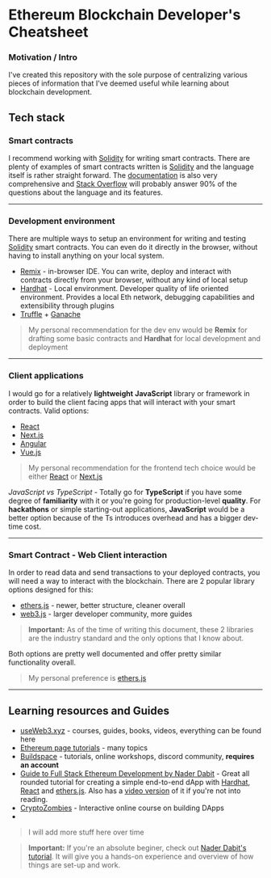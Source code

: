 # Ethereum Blockchain Developer's Cheatsheet

### Motivation / Intro
I've created this repository with the sole purpose of centralizing various pieces of information that I've deemed useful while learning about blockchain development. 

## Tech stack
### Smart contracts
I recommend working with [Solidity](https://docs.soliditylang.org/en/v0.8.13/#) for writing smart contracts. There are plenty of examples of smart contracts written is [Solidity](https://docs.soliditylang.org/en/v0.8.13/#) and the language itself is rather straight forward. The  [documentation](https://docs.soliditylang.org/en/v0.8.13/#) is also very comprehensive and [Stack Overflow](https://stackoverflow.com/) will probably answer 90% of the questions about the language and its features.

---
### Development environment
There are multiple ways to setup an environment for writing and testing [Solidity](https://docs.soliditylang.org/en/v0.8.13/#) smart contracts. You can even do it directly in the browser, without having to install anything on your local system.
- [Remix](http://remix.ethereum.org/) - in-browser IDE. You can write, deploy and interact with contracts directly from your browser, without any kind of local setup
- [Hardhat](https://hardhat.org/) - Local environment. Developer quality of life oriented environment. Provides a local Eth network, debugging capabilities and extensibility through plugins
- [Truffle](https://trufflesuite.com/truffle/) + [Ganache](https://trufflesuite.com/ganache/)
> My personal recommendation for the dev env would be **Remix** for drafting some basic contracts and **Hardhat** for local development and deployment

---
### Client applications
I would go for a relatively **lightweight** **JavaScript** library or framework in order to build the client facing apps that will interact with your smart contracts. Valid options:
- [React](https://reactjs.org/)
- [Next.js](https://nextjs.org/)
- [Angular](https://angular.io/)
- [Vue.js](https://vuejs.org/)
>My personal recommendation for the frontend tech choice would be either [React](https://reactjs.org/) or [Next.js](https://nextjs.org/)

*JavaScript vs TypeScript* - Totally go for **TypeScript** if you have some degree of **familiarity** with it or you're going for production-level **quality**. For **hackathons** or simple starting-out applications, **JavaScript** would be a better option because of the Ts introduces overhead and has a bigger dev-time cost.

---
### Smart Contract - Web Client interaction
In order to read data and send transactions to your deployed contracts, you will need a way to interact with the blockchain. There are 2 popular library options designed for this:
- [ethers.js](https://docs.ethers.io/v5/) - newer, better structure, cleaner overall
- [web3.js](https://web3js.readthedocs.io/en/v1.3.4/) - larger developer community, more guides

>**Important:** As of the time of writing this document, these 2 libraries are the industry standard and the only options that I know about.

Both options are pretty well documented and offer pretty similar functionality overall.
>My personal preference is [ethers.js](https://docs.ethers.io/v5/)

---
## Learning resources and Guides
- [useWeb3.xyz](https://www.useweb3.xyz/) - courses, guides, books, videos, everything can be found here
- [Ethereum page tutorials](https://ethereum.org/en/developers/tutorials/) - many topics
- [Buildspace](https://buildspace.so/) - tutorials, online workshops, discord community, **requires an account**
- [Guide to Full Stack Ethereum Development by Nader Dabit](https://dev.to/dabit3/the-complete-guide-to-full-stack-ethereum-development-3j13) - Great all rounded tutorial for creating a simple end-to-end dApp with [Hardhat](https://hardhat.org/), [React](https://reactjs.org/) and [ethers.js](https://docs.ethers.io/v5/). Also has a [video version](https://www.youtube.com/watch?v=a0osIaAOFSE&ab_channel=NaderDabit) of it if you're not into reading.
- [CryptoZombies](https://cryptozombies.io/) - Interactive online course on building DApps
- 
>I will add more stuff here over time

>**Important:** If you're an absolute beginer, check out [Nader Dabit's tutorial](https://dev.to/dabit3/the-complete-guide-to-full-stack-ethereum-development-3j13). It will give you a hands-on experience and overview of how things are set-up and work.
